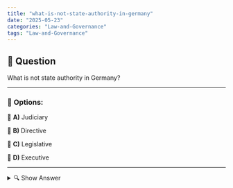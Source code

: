 ```yaml
---
title: "what-is-not-state-authority-in-germany"
date: "2025-05-23"
categories: "Law-and-Governance"
tags: "Law-and-Governance"
---
```


## 📌 **Question**

What is not state authority in Germany?



---

### 📝 **Options:**

🔘 **A)** Judiciary

🔘 **B)** Directive

🔘 **C)** Legislative

🔘 **D)** Executive

---

<details>
  <summary>🔍 Show Answer</summary>

  <p>
💡  <b>Correct Answer:</b>  b
  </p>
  <p>
    📖<b>Explanation:</b>
    
  </p>
</details>
